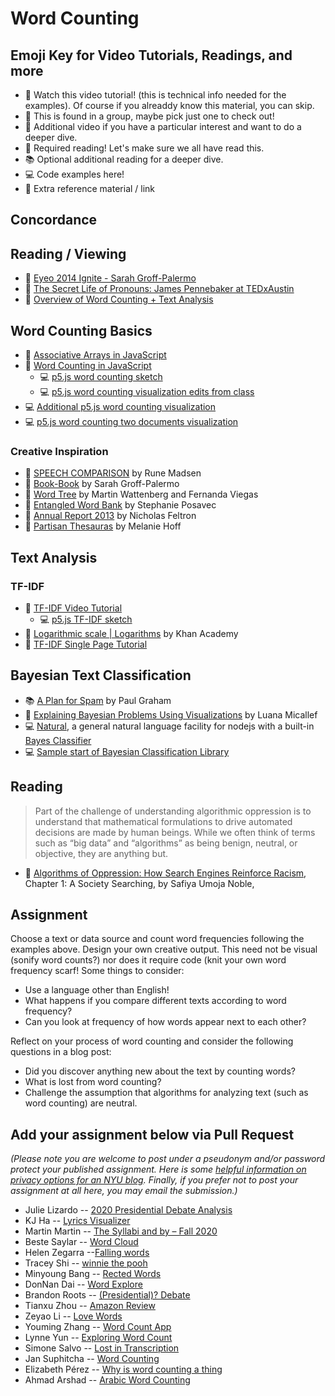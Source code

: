 # Word Counting

## Emoji Key for Video Tutorials, Readings, and more

- 🚨 Watch this video tutorial! (this is technical info needed for the examples). Of course if you alreaddy know this material, you can skip.
- 🔢 This is found in a group, maybe pick just one to check out!
- 🍿 Additional video if you have a particular interest and want to do a deeper dive.
- 📕 Required reading! Let's make sure we all have read this.
- 📚 Optional additional reading for a deeper dive.
- 💻 Code examples here!
- 🔗 Extra reference material / link

## Concordance

## Reading / Viewing

- 🚨 [Eyeo 2014 Ignite - Sarah Groff-Palermo](https://vimeo.com/111211477)
- 🍿 [The Secret Life of Pronouns: James Pennebaker at TEDxAustin](https://www.youtube.com/watch?v=PGsQwAu3PzU)
- 🍿 [Overview of Word Counting + Text Analysis](https://youtu.be/tE-ZYXU8A8U)

## Word Counting Basics

- 🚨 [Associative Arrays in JavaScript](https://youtu.be/_5jdE6RKxVk?list=PLRqwX-V7Uu6bZQkJcGM5S9fn9R9Yyd8iZ)
- 🚨 [Word Counting in JavaScript](https://youtu.be/unm0BLor8aE)
  - 💻 [p5.js word counting sketch](https://editor.p5js.org/codingtrain/sketches/icFi8MF7N)
  - 💻 [p5.js word counting visualization edits from class](https://editor.p5js.org/a2zitp/sketches/DALOdSi07)
- 💻 [Additional p5.js word counting visualization](https://editor.p5js.org/a2zitp/sketches/50rBhpEsT)
- 💻 [p5.js word counting two documents visualization](https://editor.p5js.org/a2zitp/sketches/uyLWWpQKB)

### Creative Inspiration

- 🔗 [SPEECH COMPARISON](http://www.runemadsen.com/work/speech-comparison/) by Rune Madsen
- 🔗 [Book-Book](http://sarahghp.com/projects/book-book.html) by Sarah Groff-Palermo
- 🔗 [Word Tree](http://hint.fm/projects/wordtree/) by Martin Wattenberg and Fernanda Viegas
- 🔗 [Entangled Word Bank](http://www.stefanieposavec.com/entangled-word-bank) by Stephanie Posavec
- 🔗 [Annual Report 2013](http://feltron.com/FAR13.html) by Nicholas Feltron
- 🔗 [Partisan Thesauras](http://partisanthesaurus.com/) by Melanie Hoff

## Text Analysis

### TF-IDF

- 🍿 [TF-IDF Video Tutorial](https://youtu.be/RPMYV-eb6lI?list=PLRqwX-V7Uu6bZQkJcGM5S9fn9R9Yyd8iZ)
  - 💻 [p5.js TF-IDF sketch](https://editor.p5js.org/codingtrain/sketches/u0C4FV8sg)
- 🍿 [Logarithmic scale | Logarithms](https://youtu.be/sBhEi4L91Sg) by Khan Academy
- 🔗 [TF-IDF Single Page Tutorial](http://www.tfidf.com/)

## Bayesian Text Classification

- 📚 [A Plan for Spam](http://www.paulgraham.com/spam.html) by Paul Graham
- 🍿 [Explaining Bayesian Problems Using Visualizations](https://youtu.be/D8VZqxcu0I0) by Luana Micallef
- 💻 [Natural](https://github.com/NaturalNode/natural), a general natural language facility for nodejs with a built-in [Bayes Classifier](https://github.com/NaturalNode/natural#bayesian-and-logistic-regression)
- 💻 [Sample start of Bayesian Classification Library](https://github.com/shiffman/bayes-classifier-js)

## Reading

> Part of the challenge of understanding algorithmic oppression is to understand that mathematical formulations to drive automated decisions are made by human beings. While we often think of terms such as “big data” and “algorithms” as being benign, neutral, or objective, they are anything but.

- 🚨 [Algorithms of Oppression: How Search Engines Reinforce Racism](https://ebookcentral-proquest-com.proxy.library.nyu.edu/lib/nyulibrary-ebooks/detail.action?docID=4834260), Chapter 1: A Society Searching, by Safiya Umoja Noble,

## Assignment

Choose a text or data source and count word frequencies following the examples above. Design your own creative output. This need not be visual (sonify word counts?) nor does it require code (knit your own word frequency scarf! Some things to consider:

- Use a language other than English!
- What happens if you compare different texts according to word frequency?
- Can you look at frequency of how words appear next to each other?

Reflect on your process of word counting and consider the following questions in a blog post:

- Did you discover anything new about the text by counting words?
- What is lost from word counting?
- Challenge the assumption that algorithms for analyzing text (such as word counting) are neutral.

## Add your assignment below via Pull Request

_(Please note you are welcome to post under a pseudonym and/or password protect your published assignment. Here is some [helpful information on privacy options for an NYU blog](https://nyu.service-now.com/sp?id=kb_article&sysparm_article=KB0012245&sys_kb_id=b2ddc9da004aa1002a5d036a271e5f70&spa=1). Finally, if you prefer not to post your assignment at all here, you may email the submission.)_

- Julie Lizardo -- [2020 Presidential Debate Analysis](https://julielizardo.com/2020/10/04/2020-presidential-debate-analysis/)
- KJ Ha -- [Lyrics Visualizer](https://www.kyungjooha.com/post/lyrics-visualizer)
- Martin Martin -- [The Syllabi and by – Fall 2020](https://www.martinsquared.com/2020/10/04/the-syllabi-and-by-fall-2020/)
- Beste Saylar -- [Word Cloud](https://www.bestesaylar.com/programming-a2z/2020/10/2/word-cloud)
- Helen Zegarra --[Falling words](https://texaotech.wordpress.com/2020/10/06/falling-words/)
- Tracey Shi -- [winnie the pooh](http://wp.nyu.edu/tianyeeee/programming-a-z/)
- Minyoung Bang -- [Rected Words](http://wp.nyu.edu/minyoungbang/p2z_week4/)
- DonNan Dai -- [Word Explore](https://wp.nyu.edu/tischschoolofthearts-donnan/2020/10/06/word-explore/)
- Brandon Roots -- [(Presidential)? Debate](http://brandonroots.com/2020/10/06/word-counting/)
- Tianxu Zhou -- [Amazon Review](https://tianxuzhoublabla.wordpress.com/2020/10/06/week04-word-count-amazon-review/)
- Zeyao Li -- [Love Words](https://zeyao.online/Love-Words-c25d2db1a8084fcf9c2e61139cb2ee1c)
- Youming Zhang -- [Word Count App](https://github.com/yzhang33/word-count)
- Lynne Yun -- [Exploring Word Count](https://github.com/lynneyun/ITP-Documentation/blob/master/Programming_from_A_to_Z/Session04/WordCounting.md)
- Simone Salvo -- [Lost in Transcription](https://www.simonesalvo.com/itp-portfolio/2020/10/6/lost-in-transcription)
- Jan Suphitcha -- [Word Counting](http://www.jayspaper.com/blog/2020/10/11/a2z-word-count)
- Elizabeth Pérez -- [Why is word counting a thing](https://brujatech.wordpress.com/2020/10/12/why-is-word-counting-a-thing/)
- Ahmad Arshad -- [Arabic Word Counting](https://dev1.ed-projects.nyu.edu/geotools/2020/10/06/arabic-word-counting/)

